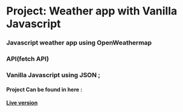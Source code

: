 # Project: Weather app with Vanilla Javascript


### Javascript weather app using OpenWeathermap
### API(fetch API)
### Vanilla Javascript using JSON ;

#### Project Can be found in here :
 **[Live version](https://rawcdn.githack.com/codershona/javascript-weather-app-API/93cbaac9b8909e0aba3f167b52a37de379fb7da9/index.html)**
